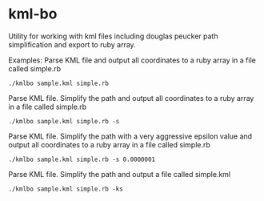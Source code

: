kml-bo
======

Utility for working with kml files including douglas peucker path simplification and export to ruby array.

Examples:
Parse KML file and output all coordinates to a ruby array in a file called simple.rb

    ./kmlbo sample.kml simple.rb

Parse KML file. Simplify the path and output all coordinates to a ruby array in a file called simple.rb

    ./kmlbo sample.kml simple.rb -s

Parse KML file. Simplify the path with a very aggressive epsilon value and output all coordinates to a ruby array in a file called simple.rb

    ./kmlbo sample.kml simple.rb -s 0.0000001
    
Parse KML file. Simplify the path and output a file called simple.kml

    ./kmlbo sample.kml simple.rb -ks